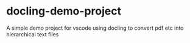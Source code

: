 # docling-demo-project
A simple demo project for vscode using docling to convert pdf etc into hierarchical text files
